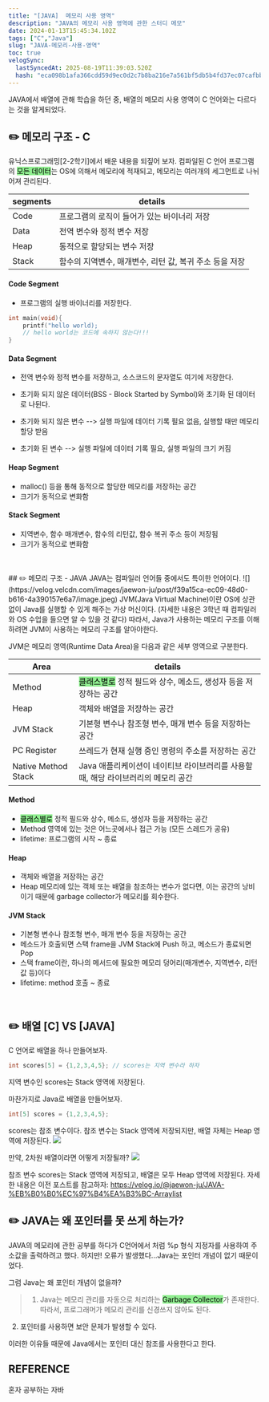 ```yaml
---
title: "[JAVA]  메모리 사용 영역"
description: "JAVA의 메모리 사용 영역에 관한 스터디 메모"
date: 2024-01-13T15:45:34.102Z
tags: ["C","Java"]
slug: "JAVA-메모리-사용-영역"
toc: true
velogSync:
  lastSyncedAt: 2025-08-19T11:39:03.520Z
  hash: "eca098b1afa366cdd59d9ec0d2c7b8ba216e7a561bf5db5b4fd37ec07cafbb3d"
---
```


JAVA에서 배열에 관해 학습을 하던 중, 배열의 메모리 사용 영역이 C 언어와는 다르다는 것을 알게되었다.

## ✏️ 메모리 구조 - C
유닉스프로그래밍[2-2학기]에서 배운 내용을 되짚어 보자.
컴파일된 C 언어 프로그램의 <span style = "background-color: lightgreen; color: black">모든 데이터</span>는 OS에 의해서 메모리에 적재되고, 메모리는 여러개의 세그먼트로 나뉘어져 관리된다.

| segments | details |
| - | - |
| Code | 프로그램의 로직이 들어가 있는 바이너리 저장
| Data | 전역 변수와 정적 변수 저장
| Heap | 동적으로 할당되는 변수 저장
| Stack |  함수의 지역변수, 매개변수, 리턴 값, 복귀 주소 등을  저장

#### Code Segment
- 프로그램의 실행 바이너리를 저장한다.
```c
int main(void){
	printf("hello world);
    // hello world는 코드에 속하지 않는다!!!
}
```

#### Data Segment
 - 전역 변수와 정적 변수를 저장하고, 소스코드의 문자열도 여기에 저장한다.
 - 초기화 되지 않은 데이터(BSS - Block Started by Symbol)와 초기화 된 데이터로 나뒨다.
 

 - 초기화 되지 않은 변수 --> 실행 파일에 데이터 기록 필요 없음, 실행할 때만 메모리 할당 받음
 - 초기화 된 변수 --> 실행 파일에 데이터 기록 필요, 실행 파일의 크기 커짐
#### Heap Segment
- malloc() 등을 통해 동적으로 할당한 메모리를 저장하는 공간
- 크기가 동적으로 변화함
#### Stack Segment
- 지역변수, 함수 매개변수, 함수의 리턴값, 함수 복귀 주소 등이 저장됨
- 크기가 동적으로 변화함
<br>
<br>
## ✏️ 메모리 구조 - JAVA
JAVA는 컴파일러 언어들 중에서도 특이한 언어이다.
![](https://velog.velcdn.com/images/jaewon-ju/post/f39a15ca-ec09-48d0-b616-4a390157e6a7/image.jpeg)
JVM(Java Virtual Machine)이란 OS에 상관없이 Java를 실행할 수 있게 해주는 가상 머신이다. (자세한 내용은 3학년 때 컴파일러와 OS 수업을 들으면 알 수 있을 것 같다)
따라서, Java가 사용하는 메모리 구조를 이해하려면 JVM이 사용하는 메모리 구조를 알아야한다.

JVM은 메모리 영역(Runtime Data Area)을 다음과 같은 세부 영역으로 구분한다.

| Area | details |
| - | - |
| Method | <span style = "background-color: lightgreen; color: black">클래스별로</span> 정적 필드와 상수, 메소드, 생성자 등을 저장하는 공간 
| Heap | 객체와 배열을 저장하는 공간
| JVM Stack | 기본형 변수나 참조형 변수, 매개 변수 등을 저장하는 공간 
| PC Register | 쓰레드가 현재 실행 중인 명령의 주소를 저장하는 공간
| Native Method Stack| Java 애플리케이션이 네이티브 라이브러리를 사용할 때, 해당 라이브러리의 메모리 공간

#### Method
- <span style = "background-color: lightgreen; color: black">클래스별로</span> 정적 필드와 상수, 메소드, 생성자 등을 저장하는 공간 
- Method 영역에 있는 것은 어느곳에서나 접근 가능 (모든 스레드가 공유)
- lifetime: 프로그램의 시작 ~ 종료
#### Heap
- 객체와 배열을 저장하는 공간
- Heap 메모리에 있는 객체 또는 배열을 참조하는 변수가 없다면, 이는 공간의 낭비이기 때문에 garbage collector가 메모리를 회수한다.
#### JVM Stack
- 기본형 변수나 참조형 변수, 매개 변수 등을 저장하는 공간 
- 메소드가 호출되면 스택 frame을 JVM Stack에 Push 하고, 메소드가 종료되면 Pop
- 스택 frame이란, 하나의 메서드에 필요한 메모리 덩어리(매개변수, 지역변수, 리턴 값 등)이다
- lifetime: method 호출 ~ 종료

<br>

## ✏️ 배열 [C] VS [JAVA]
C 언어로 배열을 하나 만들어보자.
```c
int scores[5] = {1,2,3,4,5}; // scores는 지역 변수라 하자
```
지역 변수인 scores는 Stack 영역에 저장된다.

마찬가지로 Java로 배열을 만들어보자.
```java
int[5] scores = {1,2,3,4,5}; 
```
scores는 참조 변수이다. 참조 변수는 Stack 영역에 저장되지만, 배열 자체는 Heap 영역에 저장된다.
![](https://velog.velcdn.com/images/jaewon-ju/post/6f9cea62-1c15-4317-9f5d-272d1e74ba4e/image.jpeg)

만약, 2차원 배열이라면 어떻게 저장될까?
![](https://velog.velcdn.com/images/jaewon-ju/post/dd888730-3fa9-419d-af58-a43607e7bb7f/image.jpeg)

참조 변수 scores는 Stack 영역에 저장되고, 배열은 모두 Heap 영역에 저장된다. 자세한 내용은 이전 포스트를 참고하자: https://velog.io/@jaewon-ju/JAVA-%EB%B0%B0%EC%97%B4%EA%B3%BC-Arraylist

## ✏️ JAVA는 왜 포인터를 못 쓰게 하는가?
JAVA의 메모리에 관한 공부를 하다가 C언어에서 처럼 %p 형식 지정자를 사용하여 주소값을 출력하려고 했다. 하지만! 오류가 발생했다...Java는 포인터 개념이 없기 때문이었다.

그럼 Java는 왜 포인터 개념이 없을까?

> 1. Java는 메모리 관리를 자동으로 처리하는 <span style = "background-color: lightgreen; color: black">Garbage Collector</span>가 존재한다. 따라서, 프로그래머가 메모리 관리를 신경쓰지 않아도 된다.
2. 포인터를 사용하면 보안 문제가 발생할 수 있다.

이러한 이유들 때문에 Java에서는 포인터 대신 참조를 사용한다고 한다.

## REFERENCE
혼자 공부하는 자바



